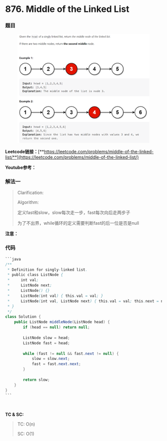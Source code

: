 # 876. Middle of the Linked List

### 题目 <a href="#ti-mu" id="ti-mu"></a>

<figure><img src="../../.gitbook/assets/image (4) (4) (1).png" alt=""><figcaption></figcaption></figure>

**Leetcode链接：**[**https://leetcode.com/problems/middle-of-the-linked-list/**](https://leetcode.com/problems/middle-of-the-linked-list/)

**Youtube参考：**

### 解法一 <a href="#jie-fa-yi" id="jie-fa-yi"></a>

> Clarification:
>
> Algorithm:
>
> 定义fast和slow，slow每次走一步，fast每次向后走两步子
>
> 为了不出界，while循环的定义需要判断fast的后一位是否是null

**注意：**

### 代码 <a href="#dai-ma" id="dai-ma"></a>

````java
```java
/**
 * Definition for singly-linked list.
 * public class ListNode {
 *     int val;
 *     ListNode next;
 *     ListNode() {}
 *     ListNode(int val) { this.val = val; }
 *     ListNode(int val, ListNode next) { this.val = val; this.next = next; }
 * }
 */
class Solution {
    public ListNode middleNode(ListNode head) {
        if (head == null) return null;

        ListNode slow = head;
        ListNode fast = head;

        while (fast != null && fast.next != null) {
            slow = slow.next;
            fast = fast.next.next;
        }

        return slow;
    }
}
```
````

​

**TC & SC:**&#x20;

> TC: O(n)
>
> SC: O(1)
